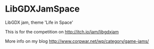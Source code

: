 # LibGDXJamSpace
LibGDX jam, theme 'Life in Space'

This is for the competition on http://itch.io/jam/libgdxjam

More info on my blog http://www.corpwar.net/wp/category/game-jams/
